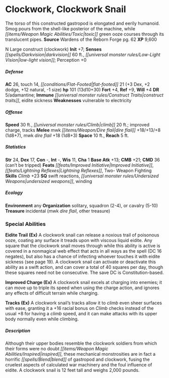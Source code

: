 ﻿---
cssclass: [monsters]
title1: Clockwork, Clockwork Snail
desc_short: The torso of this constructed gastropod is elongated and eerily humanoid.
  Smog pours from the shell-like posterior of the machine, while toxic green ooze
  courses through its translucent pipes.
title2: Clockwork Snail
CR: 10
sources:
- name: Wardens of the Reborn Forge
  page: 62
  link: http://paizo.com/products/btpy92lr?Pathfinder-Module-Wardens-of-the-Reborn-Forge
XP: 9600
alignment: N
size: Large
type: construct
subtypes:
- clockwork
initiative:
  bonus: 7
senses:
  darkvision: 60
  low-light vision: true
AC:
  AC: 26
  touch: 14
  flat_footed: 21
  components:
    dex: 3
    dodge: 2
    natural: 12
    size: -1
HP:
  HP: 101
  long: 13d10+30
saves:
  fort: 4
  ref: 9
  will: 4
DR:
- amount: 5
  weakness: adamantine
immunities:
- construct traits
- eidite sickness
weaknesses:
- vulnerable to electricity
speeds:
  base: 30
  other_semicolon: improved charge, tracks
  climb: 20
attacks:
  melee:
  - - text: mwk dire flail +18/+13/+8 (1d8+7)
      entries:
      - - damage: 1d8+7
      attack: mwk dire flail
      bonus:
      - 18
      - 13
      - 8
    - text: mwk dire flail +18 (1d8+3)
      entries:
      - - damage: 1d8+3
      attack: mwk dire flail
      bonus:
      - 18
space: 10
reach: 5
ability_scores:
  STR: 24
  DEX: 17
  CON:
  INT:
  WIS: 11
  CHA: 1
BAB: 13
CMB: 21
CMD: 36
CMD_other: can't be tripped
feats:
- is_bonus: true
  name: Improved Initiative
- is_bonus: true
  name: Lightning Reflexes
- is_bonus: true
  name: Two- Weapon Fighting
skills:
  Climb: 23
  Perception: 0
special_qualities:
- swift reactions
- undersized weapons
- winding
ecology:
  environment: any
  organization: solitary, squadron (2-4), or cavalry (5-10)
  treasure_type: incidental
  treasure:
  - mwk dire flail
  - other treasure
special_abilities:
  Eidite Trail (Ex): A clockwork snail can release a noxious trail of poisonous ooze,
    coating any surface it treads upon with viscous liquid eidite. Any square that
    the clockwork snail moves through while this ability is active is covered in a
    nonmagical web effect that acts in all ways as the spell (DC 16 negates), but
    also has a chance of infecting whoever touches it with eidite sickness (see page
    19). A clockwork snail can activate or deactivate this ability as a swift action,
    and can cover a total of 40 squares per day, though these squares need not be
    consecutive. The save DC is Constitution-based.
  Improved Charge (Ex): A clockwork snail excels at charging into enemies; it can
    move up to triple its speed when using the charge action, and ignores any effects
    of difficult terrain while charging.
  Tracks (Ex): A clockwork snail's tracks allow it to climb even sheer surfaces with
    ease, granting it a +16 racial bonus on Climb checks instead of the usual +8 for
    having a climb speed, and it can make attacks with its upper body normally even
    while climbing.
desc_long: Although their upper bodies resemble the clockwork soldiers from which
  their forms were no doubt inspired, these mechanical monstrosities are in fact a
  horrific blend of gastropod and clockwork, fusing the cruelest aspects of calculated
  war machinery and the foul influence of eidite. A clockwork snail is 12 feet tall
  and weighs 2,000 pounds.

---

# Clockwork, Clockwork Snail
The torso of this constructed gastropod is elongated and eerily humanoid. Smog pours from the shell-like posterior of the machine, while _[[items/Weapon Magic Abilities/Toxic|toxic]]_ green ooze courses through its translucent pipes.
**Source** Wardens of the Reborn Forge pg. 62
**XP** 9,600

N Large construct (clockwork)
**Init** +7; **Senses** _[[spells/Darkvision|darkvision]]_ 60 ft., _[[universal monster rules/Low-Light Vision|low-light vision]]_; Perception +0

##### Defense

**AC** 26, touch 14, _[[conditions/Flat-Footed|flat-footed]]_ 21 (+3 Dex, +2 dodge, +12 natural, -1 size)
**hp** 101 (13d10+30)
**Fort** +4, **Ref** +9, **Will** +4
**DR** 5/adamantine; **Immune** _[[universal monster rules/Construct Traits|construct traits]]_, eidite sickness
**Weaknesses** vulnerable to electricity

##### Offense
**Speed** 30 ft., _[[universal monster rules/Climb|climb]]_ 20 ft.; improved charge, tracks
**Melee** mwk _[[items/Weapon/Dire flail|dire flail]]_ +18/+13/+8 (1d8+7), mwk _dire flail_ +18 (1d8+3)
**Space** 10 ft., **Reach** 5 ft.

##### Statistics
**Str** 24, **Dex** 17, **Con** -, **Int** -, **Wis** 11, **Cha** 1
**Base Atk** +13; **CMB** +21; **CMD** 36 (can’t be tripped)
**Feats** _[[feats/Improved Initiative|Improved Initiative]]_, _[[feats/Lightning Reflexes|Lightning Reflexes]]_, Two- Weapon Fighting
**Skills** _Climb_ +23
**SQ** swift reactions, _[[universal monster rules/Undersized Weapons|undersized weapons]]_, winding

##### Ecology

**Environment** any
**Organization** solitary, squadron (2-4), or cavalry (5-10)
**Treasure** incidental (mwk _dire flail_, other treasure)

### Special Abilities

**Eidite Trail (Ex)** A clockwork snail can release a noxious trail of poisonous ooze, coating any surface it treads upon with viscous liquid eidite. Any square that the clockwork snail moves through while this ability is active is covered in a nonmagical web effect that acts in all ways as the spell (DC 16 negates), but also has a chance of infecting whoever touches it with eidite sickness (see page 19). A clockwork snail can activate or deactivate this ability as a swift action, and can cover a total of 40 squares per day, though these squares need not be consecutive. The save DC is Constitution-based.

**Improved Charge (Ex)** A clockwork snail excels at charging into enemies; it can move up to triple its speed when using the charge action, and ignores any effects of difficult terrain while charging.

**Tracks (Ex)** A clockwork snail’s tracks allow it to _climb_ even sheer surfaces with ease, granting it a +16 racial bonus on _Climb_ checks instead of the usual +8 for having a _climb_ speed, and it can make attacks with its upper body normally even while climbing.

##### Description

Although their upper bodies resemble the clockwork soldiers from which their forms were no doubt _[[items/Weapon Magic Abilities/Inspired|inspired]]_, these mechanical monstrosities are in fact a horrific _[[spells/Blend|blend]]_ of gastropod and clockwork, fusing the cruelest aspects of calculated war machinery and the foul influence of eidite. A clockwork snail is 12 feet tall and weighs 2,000 pounds.